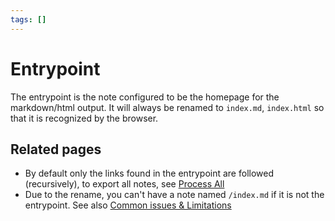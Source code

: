 ```yaml
---
tags: []
---
```

# Entrypoint

The entrypoint is the note configured to be the homepage for the markdown/html output. It will always be renamed to `index.md`, `index.html` so that it is recognized by the browser.

## Related pages

- By default only the links found in the entrypoint are followed (recursively), to export all notes, see [Process All](../../Configurations/Modes/Process%20All.md)
- Due to the rename, you can't have a note named `/index.md` if it is not the entrypoint. See also [Common issues & Limitations](../../General%20Information/Common%20issues%20%26%20Limitations.md)
